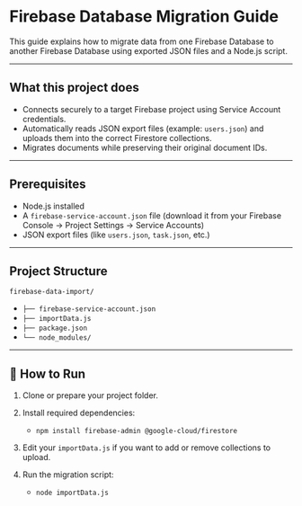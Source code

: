 # Firebase Database Migration Guide

This guide explains how to migrate data from one Firebase Database to another Firebase Database using exported JSON files and a Node.js script.

---

## What this project does
- Connects securely to a target Firebase project using Service Account credentials.
- Automatically reads JSON export files (example: `users.json`) and uploads them into the correct Firestore collections.
- Migrates documents while preserving their original document IDs.

---

## Prerequisites

- Node.js installed 
- A `firebase-service-account.json` file (download it from your Firebase Console → Project Settings → Service Accounts)
- JSON export files (like `users.json`, `task.json`, etc.)

---

## Project Structure
`firebase-data-import/`
  - `├── firebase-service-account.json`
  - `├── importData.js`
  - `├── package.json`
  - `└── node_modules/`

---

## 🚀 How to Run

1. Clone or prepare your project folder.

2. Install required dependencies:
    - `npm install firebase-admin @google-cloud/firestore`

3. Edit your `importData.js` if you want to add or remove collections to upload.

4. Run the migration script:
    - `node importData.js`
